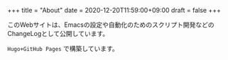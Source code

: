 +++
title = "About"
date = 2020-12-20T11:59:00+09:00
draft = false
+++

このWebサイトは、Emacsの設定や自動化のためのスクリプト開発などのChangeLogとして公開しています。

`Hugo+GitHub Pages` で構築しています。

